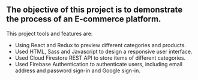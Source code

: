 ## The objective of this project is to demonstrate the process of an E-commerce platform. 
 
 This project tools and features are: 
 
- Using React and Redux to preview different categories and products.
- Used HTML, Sass and Javascript to design a responsive user interface.
- Used Cloud Firestore REST API to store items of different categories.
- Used Firebase Authentication to authenticate users, including email address and password sign-in and Google sign-in.
